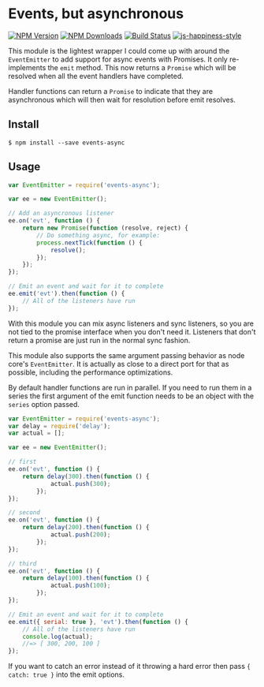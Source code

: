 # Events, but asynchronous

[![NPM Version][npm-image]][npm-url]
[![NPM Downloads][downloads-image]][downloads-url]
[![Build Status](https://travis-ci.org/wesleytodd/events-async.svg?branch=master)](https://travis-ci.org/wesleytodd/events-async)
[![js-happiness-style](https://img.shields.io/badge/code%20style-happiness-brightgreen.svg)](https://github.com/JedWatson/happiness)

[npm-image]: https://img.shields.io/npm/v/events-async.svg
[npm-url]: https://npmjs.org/package/events-async
[downloads-image]: https://img.shields.io/npm/dm/events-async.svg
[downloads-url]: https://npmjs.org/package/events-async

This module is the lightest wrapper I could come up with around the `EventEmitter` to add support for async events with Promises.  It only re-implements the `emit` method.  This now returns a `Promise` which will be resolved when all the event handlers have completed.

Handler functions can return a `Promise` to indicate that they are asynchronous which will then wait for resolution before emit resolves.

## Install

```
$ npm install --save events-async
```

## Usage

```javascript
var EventEmitter = require('events-async');

var ee = new EventEmitter();

// Add an asyncronous listener
ee.on('evt', function () {
	return new Promise(function (resolve, reject) {
		// Do something async, for example:
		process.nextTick(function () {
			resolve();
		});
	});
});

// Emit an event and wait for it to complete
ee.emit('evt').then(function () {
	// All of the listeners have run
});
```

With this module you can mix async listeners and sync listeners, so you are not tied to the promise interface when you don't need it.  Listeners that don't return a promise are just run in the normal sync fashion.

This module also supports the same argument passing behavior as node core's `EventEmitter`.  It is actually as close to a direct port for that as possible, including the performance optimizations.


By default handler functions are run in parallel. If you need to run them in a series the first argument of the emit function needs to be an object with the `series` option passed.


```javascript
var EventEmitter = require('events-async');
var delay = require('delay');
var actual = [];

var ee = new EventEmitter();

// first
ee.on('evt', function () {
	return delay(300).then(function () {
			actual.push(300);
		});
});

// second
ee.on('evt', function () {
	return delay(200).then(function () {
			actual.push(200);
		});
});

// third
ee.on('evt', function () {
	return delay(100).then(function () {
			actual.push(100);
		});
});

// Emit an event and wait for it to complete
ee.emit({ serial: true }, 'evt').then(function () {
	// All of the listeners have run
	console.log(actual);
	//=> [ 300, 200, 100 ]
});
```


If you want to catch an error instead of it throwing a hard error then pass `{ catch: true }` into the emit options.
